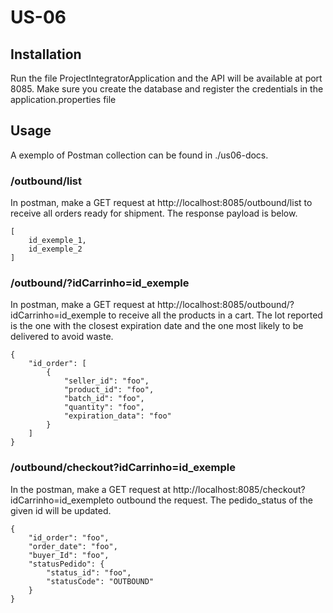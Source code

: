 # US-06

## Installation

Run the file ProjectIntegratorApplication and the API will be available at port 8085. Make sure you create the database and register the credentials in the application.properties file

## Usage

A exemplo of Postman collection can be found in ./us06-docs.

### /outbound/list

In postman, make a GET request at http://localhost:8085/outbound/list to receive all orders ready for shipment. The response payload is below.

```
[
    id_exemple_1,
    id_exemple_2
]
```

### /outbound/?idCarrinho=id_exemple

In postman, make a GET request at http://localhost:8085/outbound/?idCarrinho=id_exemple to receive all the products in a cart. The lot reported is the one with the closest expiration date and the one most likely to be delivered to avoid waste.

```
{
    "id_order": [
        {
            "seller_id": "foo",
            "product_id": "foo",
            "batch_id": "foo",
            "quantity": "foo",
            "expiration_data": "foo"
        }
    ]
}
```

### /outbound/checkout?idCarrinho=id_exemple

In the postman, make a GET request at http://localhost:8085/checkout?idCarrinho=id_exempleto outbound the request. The pedido_status of the given id will be updated.

```
{
    "id_order": "foo",
    "order_date": "foo",
    "buyer_Id": "foo",
    "statusPedido": {
        "status_id": "foo",
        "statusCode": "OUTBOUND"
    }
}
```

